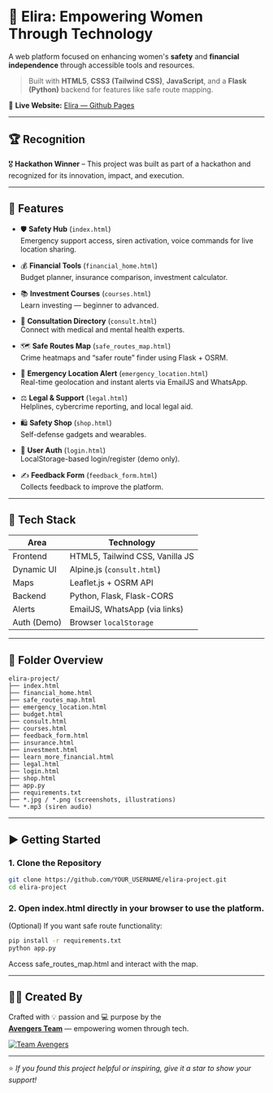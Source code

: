 # 🌟 Elira: Empowering Women Through Technology 


A web platform focused on enhancing women's **safety** and **financial independence** through accessible tools and resources.

> Built with **HTML5**, **CSS3 (Tailwind CSS)**, **JavaScript**, and a **Flask (Python)** backend for features like safe route mapping.

🔗 **Live Website:** [Elira — Github Pages](https://yash-kumarsharma.github.io/Elira/)

---

## 🏆 Recognition

🎖️ **Hackathon Winner** – This project was built as part of a hackathon and recognized for its innovation, impact, and execution.

---

## 🚀 Features

- 🛡️ **Safety Hub** (`index.html`)  
  Emergency support access, siren activation, voice commands for live location sharing.

- 💰 **Financial Tools** (`financial_home.html`)  
  Budget planner, insurance comparison, investment calculator.

- 📚 **Investment Courses** (`courses.html`)  
  Learn investing — beginner to advanced.

- 🤝 **Consultation Directory** (`consult.html`)  
  Connect with medical and mental health experts.

- 🗺️ **Safe Routes Map** (`safe_routes_map.html`)  
  Crime heatmaps and “safer route” finder using Flask + OSRM.

- 🚨 **Emergency Location Alert** (`emergency_location.html`)  
  Real-time geolocation and instant alerts via EmailJS and WhatsApp.

- ⚖️ **Legal & Support** (`legal.html`)  
  Helplines, cybercrime reporting, and local legal aid.

- 🛍️ **Safety Shop** (`shop.html`)  
  Self-defense gadgets and wearables.

- 🔐 **User Auth** (`login.html`)  
  LocalStorage-based login/register (demo only).

- ✍️ **Feedback Form** (`feedback_form.html`)  
  Collects feedback to improve the platform.

---

## 🧰 Tech Stack

| Area        | Technology                         |
|-------------|-------------------------------------|
| Frontend    | HTML5, Tailwind CSS, Vanilla JS     |
| Dynamic UI  | Alpine.js (`consult.html`)          |
| Maps        | Leaflet.js + OSRM API               |
| Backend     | Python, Flask, Flask-CORS           |
| Alerts      | EmailJS, WhatsApp (via links)       |
| Auth (Demo) | Browser `localStorage`              |

---

## 📁 Folder Overview

```
elira-project/
├── index.html
├── financial_home.html
├── safe_routes_map.html
├── emergency_location.html
├── budget.html
├── consult.html
├── courses.html
├── feedback_form.html
├── insurance.html
├── investment.html
├── learn_more_financial.html
├── legal.html
├── login.html
├── shop.html
├── app.py
├── requirements.txt
├── *.jpg / *.png (screenshots, illustrations)
└── *.mp3 (siren audio)
```

---

## ▶️ Getting Started

### 1. Clone the Repository
   
```bash
git clone https://github.com/YOUR_USERNAME/elira-project.git
cd elira-project
```

### 2. Open index.html directly in your browser to use the platform.

(Optional) If you want safe route functionality:

```bash
pip install -r requirements.txt
python app.py
```

Access safe_routes_map.html and interact with the map.

---

## 👩‍💻 Created By

Crafted with 💡 passion and 💻 purpose by the  
**[Avengers Team](https://github.com/yash-kumarsharma/Elira)** — empowering women through tech.

[![Team Avengers](https://img.shields.io/badge/Team-Avengers-181717?style=for-the-badge&logo=github&logoColor=white)](https://github.com/yash-kumarsharma/Elira)

---

⭐ _If you found this project helpful or inspiring, give it a star to show your support!_
